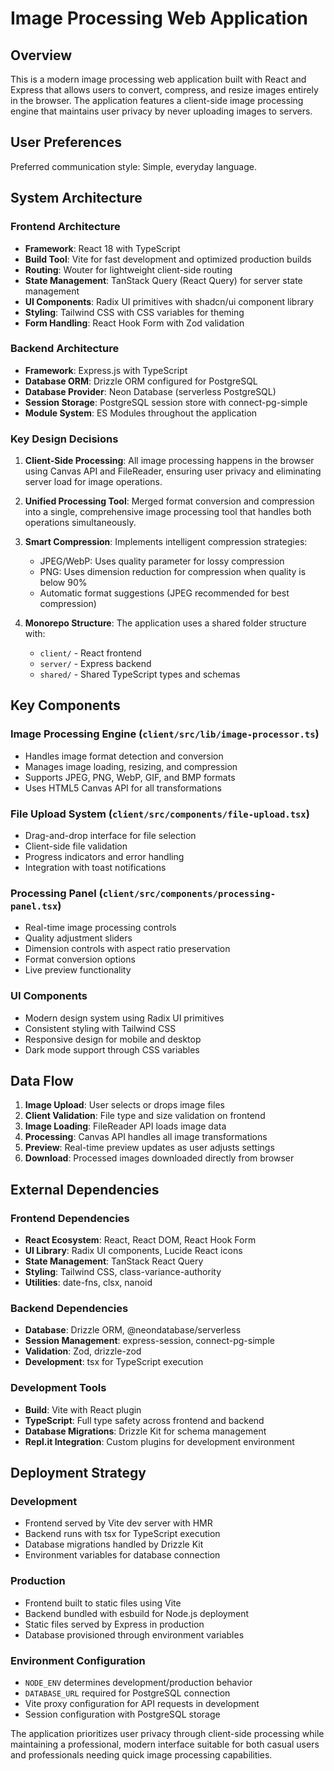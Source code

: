 # Image Processing Web Application

## Overview

This is a modern image processing web application built with React and Express that allows users to convert, compress, and resize images entirely in the browser. The application features a client-side image processing engine that maintains user privacy by never uploading images to servers.

## User Preferences

Preferred communication style: Simple, everyday language.

## System Architecture

### Frontend Architecture
- **Framework**: React 18 with TypeScript
- **Build Tool**: Vite for fast development and optimized production builds
- **Routing**: Wouter for lightweight client-side routing
- **State Management**: TanStack Query (React Query) for server state management
- **UI Components**: Radix UI primitives with shadcn/ui component library
- **Styling**: Tailwind CSS with CSS variables for theming
- **Form Handling**: React Hook Form with Zod validation

### Backend Architecture
- **Framework**: Express.js with TypeScript
- **Database ORM**: Drizzle ORM configured for PostgreSQL
- **Database Provider**: Neon Database (serverless PostgreSQL)
- **Session Storage**: PostgreSQL session store with connect-pg-simple
- **Module System**: ES Modules throughout the application

### Key Design Decisions

1. **Client-Side Processing**: All image processing happens in the browser using Canvas API and FileReader, ensuring user privacy and eliminating server load for image operations.

2. **Unified Processing Tool**: Merged format conversion and compression into a single, comprehensive image processing tool that handles both operations simultaneously.

3. **Smart Compression**: Implements intelligent compression strategies:
   - JPEG/WebP: Uses quality parameter for lossy compression
   - PNG: Uses dimension reduction for compression when quality is below 90%
   - Automatic format suggestions (JPEG recommended for best compression)

4. **Monorepo Structure**: The application uses a shared folder structure with:
   - `client/` - React frontend
   - `server/` - Express backend
   - `shared/` - Shared TypeScript types and schemas

## Key Components

### Image Processing Engine (`client/src/lib/image-processor.ts`)
- Handles image format detection and conversion
- Manages image loading, resizing, and compression
- Supports JPEG, PNG, WebP, GIF, and BMP formats
- Uses HTML5 Canvas API for all transformations

### File Upload System (`client/src/components/file-upload.tsx`)
- Drag-and-drop interface for file selection
- Client-side file validation
- Progress indicators and error handling
- Integration with toast notifications

### Processing Panel (`client/src/components/processing-panel.tsx`)
- Real-time image processing controls
- Quality adjustment sliders
- Dimension controls with aspect ratio preservation
- Format conversion options
- Live preview functionality

### UI Components
- Modern design system using Radix UI primitives
- Consistent styling with Tailwind CSS
- Responsive design for mobile and desktop
- Dark mode support through CSS variables

## Data Flow

1. **Image Upload**: User selects or drops image files
2. **Client Validation**: File type and size validation on frontend
3. **Image Loading**: FileReader API loads image data
4. **Processing**: Canvas API handles all image transformations
5. **Preview**: Real-time preview updates as user adjusts settings
6. **Download**: Processed images downloaded directly from browser

## External Dependencies

### Frontend Dependencies
- **React Ecosystem**: React, React DOM, React Hook Form
- **UI Library**: Radix UI components, Lucide React icons
- **State Management**: TanStack React Query
- **Styling**: Tailwind CSS, class-variance-authority
- **Utilities**: date-fns, clsx, nanoid

### Backend Dependencies
- **Database**: Drizzle ORM, @neondatabase/serverless
- **Session Management**: express-session, connect-pg-simple
- **Validation**: Zod, drizzle-zod
- **Development**: tsx for TypeScript execution

### Development Tools
- **Build**: Vite with React plugin
- **TypeScript**: Full type safety across frontend and backend
- **Database Migrations**: Drizzle Kit for schema management
- **Repl.it Integration**: Custom plugins for development environment

## Deployment Strategy

### Development
- Frontend served by Vite dev server with HMR
- Backend runs with tsx for TypeScript execution
- Database migrations handled by Drizzle Kit
- Environment variables for database connection

### Production
- Frontend built to static files using Vite
- Backend bundled with esbuild for Node.js deployment
- Static files served by Express in production
- Database provisioned through environment variables

### Environment Configuration
- `NODE_ENV` determines development/production behavior
- `DATABASE_URL` required for PostgreSQL connection
- Vite proxy configuration for API requests in development
- Session configuration with PostgreSQL storage

The application prioritizes user privacy through client-side processing while maintaining a professional, modern interface suitable for both casual users and professionals needing quick image processing capabilities.